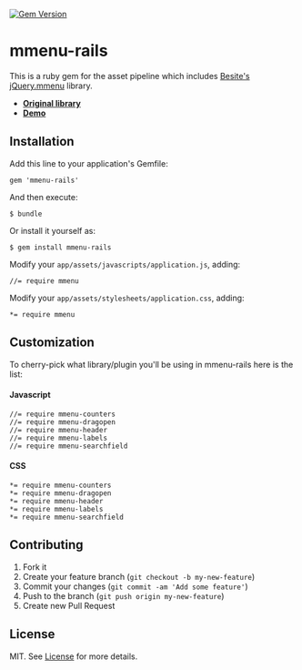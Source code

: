 [![Gem Version](https://badge.fury.io/rb/mmenu-rails.png)](http://badge.fury.io/rb/mmenu-rails)

# mmenu-rails

This is a ruby gem for the asset pipeline which includes [Besite's][besite] [jQuery.mmenu][library] library.

- [**Original library**][library]
- [**Demo**][demo]


[besite]: https://github.com/BeSite
[library]: https://github.com/BeSite/jQuery.mmenu
[demo]: http://mmenu.frebsite.nl/

## Installation

Add this line to your application's Gemfile:

    gem 'mmenu-rails'

And then execute:

    $ bundle

Or install it yourself as:

    $ gem install mmenu-rails

Modify your `app/assets/javascripts/application.js`, adding:

  ```
  //= require mmenu
  ```

Modify your `app/assets/stylesheets/application.css`, adding:

  ```
  *= require mmenu
  ```

## Customization

To cherry-pick what library/plugin you'll be using in mmenu-rails here is the list:

#### Javascript

  ```
  //= require mmenu-counters
  //= require mmenu-dragopen
  //= require mmenu-header
  //= require mmenu-labels
  //= require mmenu-searchfield
  ```

#### CSS

  ```
  *= require mmenu-counters
  *= require mmenu-dragopen
  *= require mmenu-header
  *= require mmenu-labels
  *= require mmenu-searchfield
  ```

## Contributing

1. Fork it
2. Create your feature branch (`git checkout -b my-new-feature`)
3. Commit your changes (`git commit -am 'Add some feature'`)
4. Push to the branch (`git push origin my-new-feature`)
5. Create new Pull Request

## License

MIT. See [License] for more details.

[License]: http://github.com/akosipc/mmenu-rails/blob/master/LICENSE.txt
